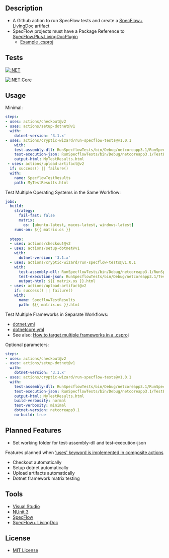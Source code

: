 ## Description
* A Github action to run SpecFlow tests and create a [SpecFlow+ LivingDoc](https://specflow.org/tools/living-doc/) artifact
* SpecFlow projects must have a Package Reference to [SpecFlow.Plus.LivingDocPlugin](https://www.nuget.org/packages/SpecFlow.Plus.LivingDocPlugin/)
  * [Example .csproj](https://github.com/cryptic-wizard/run-specflow-tests/blob/main/RunSpecflowTests/RunSpecflowTests.csproj)
## Tests
[![.NET](https://github.com/cryptic-wizard/run-specflow-tests/actions/workflows/dotnet.yml/badge.svg)](https://github.com/cryptic-wizard/run-specflow-tests/actions/workflows/dotnet.yml)

[![.NET Core](https://github.com/cryptic-wizard/run-specflow-tests/actions/workflows/dotnetcore.yml/badge.svg)](https://github.com/cryptic-wizard/run-specflow-tests/actions/workflows/dotnetcore.yml)

## Usage
Minimal:
```yaml
steps:
- uses: actions/checkout@v2
- uses: actions/setup-dotnet@v1
  with:
    dotnet-version: '3.1.x'
- uses: actions/cryptic-wizard/run-specflow-tests@v1.0.1
    with:
    test-assembly-dll: RunSpecflowTests/bin/Debug/netcoreapp3.1/RunSpecflowTests.dll
    test-execution-json: RunSpecflowTests/bin/Debug/netcoreapp3.1/TestExecution.json
    output-html: MyTestResults.html
 - uses: actions/upload-artifact@v2
  if: success() || failure()
  with:
    name: SpecflowTestResults
    path: MyTestResults.html
```

Test Multiple Operating Systems in the Same Workflow:
```yaml
jobs:
  build:
    strategy:
      fail-fast: false
      matrix:
        os: [ubuntu-latest, macos-latest, windows-latest]
    runs-on: ${{ matrix.os }}
    
  steps:
  - uses: actions/checkout@v2
  - uses: actions/setup-dotnet@v1
    with:
      dotnet-version: '3.1.x'
  - uses: actions/cryptic-wizard/run-specflow-tests@v1.0.1
    with:
      test-assembly-dll: RunSpecflowTests/bin/Debug/netcoreapp3.1/RunSpecflowTests.dll
      test-execution-json: RunSpecflowTests/bin/Debug/netcoreapp3.1/TestExecution.json
      output-html: ${{ matrix.os }}.html
  - uses: actions/upload-artifact@v2
    if: success() || failure()
    with:
      name: SpecflowTestResults
      path: ${{ matrix.os }}.html
```

Test Multiple Frameworks in Separate Workflows:
* [dotnet.yml](https://github.com/cryptic-wizard/run-specflow-tests/blob/main/.github/workflows/dotnet.yml)
* [dotnetcore.yml](https://github.com/cryptic-wizard/run-specflow-tests/blob/main/.github/workflows/dotnetcore.yml)
* See also: [How to target multiple frameworks in a .csproj](https://github.com/cryptic-wizard/run-specflow-tests/blob/main/RunSpecflowTests/RunSpecflowTests.csproj)

Optional parameters:
```yaml
steps:
- uses: actions/checkout@v2
- uses: actions/setup-dotnet@v1
  with:
    dotnet-version: '3.1.x'
- uses: actions/cryptic-wizard/run-specflow-tests@v1.0.1
  with:
    test-assembly-dll: RunSpecflowTests/bin/Debug/netcoreapp3.1/RunSpecflowTests.dll
    test-execution-json: RunSpecflowTests/bin/Debug/netcoreapp3.1/TestExecution.json
    output-html: MyTestResults.html
    build-verbosity: normal
    test-verbosity: minimal
    dotnet-version: netcoreapp3.1
    no-build: true
```
## Planned Features
* Set working folder for test-assembly-dll and test-execution-json

Features planned when ['uses' keyword is implemented in composite actions](https://github.com/actions/runner/issues/646)
* Checkout automatically
* Setup dotnet automatically
* Upload artifacts automatically
* Dotnet framework matrix testing
## Tools
* [Visual Studio](https://visualstudio.microsoft.com/vs/)
* [NUnit 3](https://nunit.org/)
* [SpecFlow](https://specflow.org/tools/specflow/)
* [SpecFlow+ LivingDoc](https://specflow.org/tools/living-doc/)
## License
* [MIT License](https://github.com/cryptic-wizard/run-specflow-tests/blob/main/LICENSE.md)
